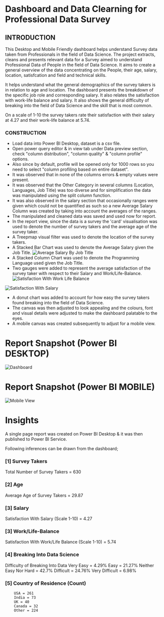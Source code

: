# Dashboard and Data Clearning for Professional Data Survey


## INTRODUCTION

This Desktop and Mobile Friendly dashboard helps understand Survey data taken from Professionals in the field of Data Science. 
The project extracts, cleans and presents relevant data for a Survey aimed to understand Professional Data of People in the field of Data Science. It aims to create a general overview of the data concentrating on the People, their age, salary, location, satisfcation and field and technical skills.

It helps understand what the general demographics of the survey takers is in relation to age and location. The dashboard presents the breakdown of the specific job role and corresponding salary. It also relates the satisfaction with work-life balance and salary. It also shows the general difficulty of breaking into the field of Data Science and the skill that is most common.

On a scale of 1-10 the survey takers rate their satisfaction with their salary at 4.27 and their work-life balance at 5.74.


### CONSTRUCTION

- Load data into Power BI Desktop, dataset is a csv file.
- Open power query editor & in view tab under Data preview section, check "column distribution", "column quality" & "column profile" options.
- Also since by default, profile will be opened only for 1000 rows so you need to select "column profiling based on entire dataset".
- It was observed that in none of the columns errors & empty values were present.
- It was observed that the Other Category in several columns (Location, Languages, Job Title) was too diverse and for simplification the data was manipulated using the split column function.
- It was also observed in the salary section that occasionally ranges were given which could not be quantified as such so a new Average Salary Column was created by taking into account the averages of the ranges.
- The manipulated and cleaned data was saved and used now for report.
- In the report view, since the data is a survey the 'card' visualisation was used to denote the number of survey takers and the average age of the survey taker.
- A Treepmap visual filter was used to denote the location of the survey takers.
- A Stacked Bar Chart was used to denote the Average Salary given the Job Title.
![Average Salary By Job Title](https://github.com/YVandana/Professional-Data-Analysis/assets/80910772/84886fdc-7420-4d9c-a20d-b30661528d8a)
- A Stacked Column Chart was used to denote the Programming Language used given the Job Title.
- Two gauges were added to represent the average satisfaction of the survey taker with respect to their Salary and Work/Life-Balance.
![Satisfaction With Work Life Balance](https://github.com/YVandana/Professional-Data-Analysis/assets/80910772/d6479575-6b18-49b2-a437-8b417f6ba430)

![Satisfaction With Salary](https://github.com/YVandana/Professional-Data-Analysis/assets/80910772/9f4ef86b-b9bf-4f12-be68-c3254b4114f9)
- A donut chart was added to account for how easy the survey takers found breaking into the field of Data Science.
- The canvas was then adjusted to look appealing and the colours, font and visual details were adjusted to make the dashboard palatable to the eyes.
- A mobile canvas was created subsequently to adjust for a mobile view.
 
 
 # Report Snapshot (Power BI DESKTOP)

 
![Dashboard](https://github.com/YVandana/Professional-Data-Analysis/assets/80910772/47519ffa-8d03-47d7-8b8a-081c6ff06ba6)

 # Report Snapshot (Power BI MOBILE)

 
![Mobile View](https://github.com/YVandana/Professional-Data-Analysis/assets/80910772/cf14117c-5cc1-4b1e-94a8-88af696e7cc5)

# Insights

A single page report was created on Power BI Desktop & it was then published to Power BI Service.

Following inferences can be drawn from the dashboard;

### [1] Survey Takers
Total Number of Survey Takers = 630
### [2] Age
Average Age of Survey Takers = 29.87
### [3] Salary
Satisfaction With Salary (Scale 1-10) = 4.27
### [3] Work/Life-Balance
Satisfaction With Work/Life Balance (Scale 1-10) = 5.74          
### [4] Breaking Into Data Science
Difficulty of Breaking Into Data
        Very Easy = 4.29%
        Easy = 21.27%
        Neither Easy Nor Hard = 42.7%
        Difficult = 24.76%
        Very Difficult = 6.98%
### [5] Country of Residence (Count)
        USA = 261
        India = 73
        UK = 40
        Canada = 32
        Other = 224
